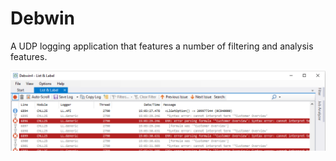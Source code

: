 # Debwin
A UDP logging application that features a number of filtering and analysis features.

![Debwin](https://github.com/combit/Debwin/blob/main/Images/Debwin4.png)